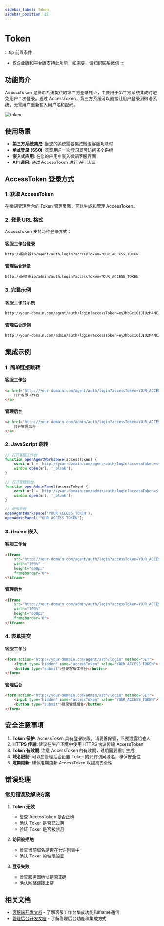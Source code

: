 ```yaml
---
sidebar_label: Token
sidebar_position: 27
---
```


# Token

:::tip 前置条件

- 仅企业版和平台版支持此功能，如需要，请[扫码联系微信](/img/wechat.png)
:::

## 功能简介

AccessToken 是微语系统提供的第三方登录凭证，主要用于第三方系统集成时避免用户二次登录。通过 AccessToken，第三方系统可以直接让用户登录到微语系统，无需用户重新输入用户名和密码。

![token](/img/develop/admin/token.png)

## 使用场景

- **第三方系统集成**: 当您的系统需要集成微语客服功能时
- **单点登录 (SSO)**: 实现用户一次登录即可访问多个系统
- **嵌入式应用**: 在您的应用中嵌入微语客服界面
- **API 调用**: 通过 AccessToken 进行 API 认证

## AccessToken 登录方式

### 1. 获取 AccessToken

在微语管理后台的 Token 管理页面，可以生成和管理 AccessToken。

### 2. 登录 URL 格式

AccessToken 支持两种登录方式：

#### 客服工作台登录

```bash
http://服务器ip/agent/auth/login?accessToken=YOUR_ACCESS_TOKEN
```

#### 管理后台登录

```bash
http://服务器ip/admin/auth/login?accessToken=YOUR_ACCESS_TOKEN
```

### 3. 完整示例

#### 客服工作台示例

```bash
http://your-domain.com/agent/auth/login?accessToken=eyJhbGciOiJIUzM4NCJ9.eyJzdWIiOiJ7XCJwbGF0Zm9ybVwiOlwiYnl0ZWRlc2tcIixcInVzZXJuYW1lXCI6XCJhZG1pbkBlbWFpbC5jb21cIn0iLCJpYXQiOjE3NTI3MjQ4MzIsImV4cCI6MTc1NTMxNjgzMn0.3Q5ZXyNHImEGCErPkRXWG6rnFK1F_z77kTE6iRlpKmzUAtRpJZinjM_O0J0GebtM
```

#### 管理后台示例

```bash
http://your-domain.com/admin/auth/login?accessToken=eyJhbGciOiJIUzM4NCJ9.eyJzdWIiOiJ7XCJwbGF0Zm9ybVwiOlwiYnl0ZWRlc2tcIixcInVzZXJuYW1lXCI6XCJhZG1pbkBlbWFpbC5jb21cIn0iLCJpYXQiOjE3NTI3MjQ4MzIsImV4cCI6MTc1NTMxNjgzMn0.3Q5ZXyNHImEGCErPkRXWG6rnFK1F_z77kTE6iRlpKmzUAtRpJZinjM_O0J0GebtM
```

## 集成示例

### 1. 简单链接跳转

#### 客服工作台

```html
<a href="http://your-domain.com/agent/auth/login?accessToken=YOUR_ACCESS_TOKEN" target="_blank">
    打开客服工作台
</a>
```

#### 管理后台

```html
<a href="http://your-domain.com/admin/auth/login?accessToken=YOUR_ACCESS_TOKEN" target="_blank">
    打开管理后台
</a>
```

### 2. JavaScript 跳转

```javascript
// 打开客服工作台
function openAgentWorkspace(accessToken) {
    const url = `http://your-domain.com/agent/auth/login?accessToken=${accessToken}`;
    window.open(url, '_blank');
}

// 打开管理后台
function openAdminPanel(accessToken) {
    const url = `http://your-domain.com/admin/auth/login?accessToken=${accessToken}`;
    window.open(url, '_blank');
}

// 使用示例
openAgentWorkspace('YOUR_ACCESS_TOKEN');
openAdminPanel('YOUR_ACCESS_TOKEN');
```

### 3. iframe 嵌入

#### 客服工作台

```html
<iframe 
    src="http://your-domain.com/agent/auth/login?accessToken=YOUR_ACCESS_TOKEN"
    width="100%" 
    height="600px"
    frameborder="0">
</iframe>
```

#### 管理后台

```html
<iframe 
    src="http://your-domain.com/admin/auth/login?accessToken=YOUR_ACCESS_TOKEN"
    width="100%" 
    height="600px"
    frameborder="0">
</iframe>
```

### 4. 表单提交

#### 客服工作台

```html
<form action="http://your-domain.com/agent/auth/login" method="GET">
    <input type="hidden" name="accessToken" value="YOUR_ACCESS_TOKEN">
    <button type="submit">登录客服工作台</button>
</form>
```

#### 管理后台

```html
<form action="http://your-domain.com/admin/auth/login" method="GET">
    <input type="hidden" name="accessToken" value="YOUR_ACCESS_TOKEN">
    <button type="submit">登录管理后台</button>
</form>
```

## 安全注意事项

1. **Token 保护**: AccessToken 具有登录权限，请妥善保管，不要泄露给他人
2. **HTTPS 传输**: 建议在生产环境中使用 HTTPS 协议传输 AccessToken
3. **Token 有效期**: 注意 AccessToken 的有效期，过期需要重新生成
4. **域名限制**: 可以在管理后台设置 Token 的允许访问域名，确保安全性
5. **定期更新**: 建议定期更新 AccessToken 以提高安全性

## 错误处理

### 常见错误及解决方案

1. **Token 无效**
   - 检查 AccessToken 是否正确
   - 确认 Token 是否已过期
   - 验证 Token 是否被禁用

2. **访问被拒绝**
   - 检查当前域名是否在允许列表中
   - 确认 Token 的权限设置

3. **登录失败**
   - 检查服务器地址是否正确
   - 确认网络连接正常

## 相关文档

- [客服端开发文档](./agent.md) - 了解客服工作台集成功能和iframe通信
- [管理后台开发文档](./admin.md) - 了解管理后台功能和集成方式
